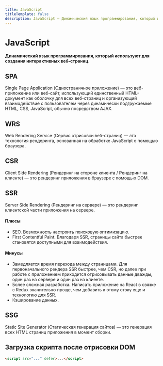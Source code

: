 ```yaml
---
title: JavaScript
titleTemplate: false
description: JavaScript — Динамический язык программирования, который используют для создания интерактивных веб-страниц.
---
```


# JavaScript
**Динамический язык программирования, который используют для создания интерактивных веб-страниц**.

## SPA
Single Page Application (Одностраничное приложение) — это веб-приложение или веб-сайт, использующий единственный HTML-документ как оболочку для всех веб-страниц и организующий взаимодействие с пользователем через динамически подгружаемые HTML, CSS, JavaScript, обычно посредством AJAX.

## WRS
Web Rendering Service (Сервис отрисовки веб-страниц) — это технология рендеринга, основанная на обработке JavaScript с помощью браузера.

## CSR
Client Side Rendering (Рендеринг на стороне клиента / Рендеринг на клиенте) — это рендеринг приложения в браузере с помощью DOM.

## SSR
Server Side Rendering (Рендеринг на сервере) — это рендеринг клиентской части приложения на сервере.
#### Плюсы
- SEO. Возможность настроить поисковую оптимизацию.
- First Contentful Paint. Благодаря SSR, страницы сайта быстрее становятся доступными для взаимодействия.
#### Минусы
- Замедляется время перехода между страницами. Для первоначального рендера SSR быстрее, чем CSR, но далее при работе с приложением приходится отрисовывать данные дважды, один раз на сервере и один раз на клиенте.
- Более сложная разработка. Написать приложение на React в связке с Redux значительно проще, чем добавить к этому стэку еще и технологию для SSR.
- Кэширование данных.

## SSG
Static Site Generator (Статическая генерация сайтов) — это генерация всех HTML страниц приложения в момент сборки.

## Загрузка скрипта после отрисовки DOM
```html
<script src="..." defer>...</script>
```
